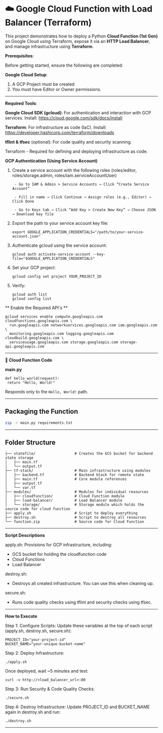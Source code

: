# **☁️ Google Cloud Function with Load Balancer (Terraform)**

This project demonstrates how to deploy a Python **Cloud Function (1st Gen)** on Google Cloud using Terraform, expose it via an **HTTP Load Balancer**, and manage infrastructure using **Terraform**.

**Prerequisites**:

Before getting started, ensure the following are completed:

**Google Cloud Setup**:
 1. A GCP Project must be created
 2. You must have Editor or Owner permissions.

---

**Required Tools**:

**Google Cloud SDK (gcloud)**: 
For authentication and interaction with GCP services. Install: https://cloud.google.com/sdk/docs/install

**Terraform**:
For infrastructure as code (IaC). Install: https://developer.hashicorp.com/terraform/downloads

**tflint & tfsec** (optional): For code quality and security scanning.

Terraform - Required for defining and deploying infrastructure as code.

**GCP Authentication (Using Service Account)**

1. Create a service account with the following roles (roles/editor, roles/storage.admin, roles/iam.serviceAccountUser)
   ```
    - Go to IAM & Admin > Service Accounts → Click “Create Service Account”
 
    - Fill in name → Click Continue → Assign roles (e.g., Editor) → Click Done
 
    - Go to Keys tab → Click “Add Key > Create New Key” → Choose JSON → Download key file
    ```
2. Export the path to your service account key file:
   ```
   export GOOGLE_APPLICATION_CREDENTIALS="/path/to/your-service-account.json"
   ```
3. Authenticate gcloud using the service account:
   ```
   gcloud auth activate-service-account --key-file="$GOOGLE_APPLICATION_CREDENTIALS"
   ```
4. Set your GCP project:
   ```
   gcloud config set project YOUR_PROJECT_ID
   ```
5. Verify:
   ```
   gcloud auth list
   gcloud config list
   ```

** Enable the Required API's **
```
gcloud services enable compute.googleapis.com cloudfunctions.googleapis.com \
  run.googleapis.com networkservices.googleapis.com iam.googleapis.com \
  monitoring.googleapis.com logging.googleapis.com cloudbuild.googleapis.com \
  serviceusage.googleapis.com storage.googleapis.com storage-api.googleapis.com
```

---

   **🧠 Cloud Function Code**

   **main.py**
   ```
   def hello_world(request):
    return "Hello, World!"
   ```

   Responds only to the `Hello, World!` path.

---

##  Packaging the Function

```bash
zip -r main.py requirements.txt
```

---

## Folder Structure
```
├── statefile/                  # Creates the GCS bucket for backend state storage
│   ├── main.tf
│   └── output.tf
├── tf-stack/                   # Main infrastructure using modules
│   ├── backend.tf              # Backend block for remote state
│   ├── main.tf                 # Core module references
│   ├── output.tf
│   └── var.tf
├── modules/                    # Modules for individual resources
│   ├── cloudfunction/          # Cloud Function module
│   ├── load-balancer/          # Load Balancer module
│   └── storage/                # Storage module which holds the source code for cloud function
├── apply.sh                    # Script to deploy everything
├── destroy.sh                  # Script to destroy all resources
└── function.zip                # Source code for Cloud Function
```
---

**Script Descriptions**

apply.sh: Provisions for GCP infrastructure, including:
 - GCS bucket for holding the cloudfunction code
 - Cloud Functions
 - Load Balancer

destroy.sh:
 - Destroys all created infrastructure. You can use this when cleaning up.

secure.sh:
 - Runs code quality checks using tflint and security checks using tfsec.

---

**How to Execute**

Step 1: Configure Scripts:
Update these variables at the top of each script (apply.sh, destroy.sh, secure.sh):
 ```
 PROJECT_ID="your-project-id"
 BUCKET_NAME="your-unique-bucket-name"
 ```
Step 2: Deploy Infrastructure:
 ```
 ./apply.sh
 ```
Once deployed, wait ~5 minutes and test:
 ```
curl -v http://<load_balancer_url>:80
```
Step 3: Run Security & Code Quality Checks:
```
./secure.sh
```
Step 4: Destroy Infrastructure:
Update PROJECT_ID and BUCKET_NAME again in destroy.sh and run:
```
./destroy.sh
```

---

